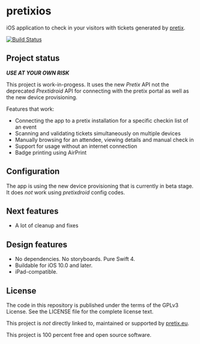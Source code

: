 # pretixios

iOS application to check in your visitors with tickets generated by [pretix](https://pretix.eu).

[![Build Status](https://travis-ci.org/mdelete/pretixios.svg?branch=master)](https://travis-ci.org/mdelete/pretixios)

Project status
--------------

***USE AT YOUR OWN RISK***

This project is work-in-progess. It uses the new *Pretix* API not the deprecated *Prextidroid* API for connecting with the pretix portal as well as the new device provisioning. 

Features that work:

* Connecting the app to a pretix installation for a specific checkin list of an event
* Scanning and validating tickets simultaneously on multiple devices
* Manually browsing for an attendee, viewing details and manual check in
* Support for usage without an internet connection
* Badge printing using AirPrint

Configuration
-------------

The app is using the new device provisioning that is currently in beta stage. It does *not* work using *pretixdroid* config codes.


Next features
-------------

* A lot of cleanup and fixes

Design features
---------------

* No dependencies. No storyboards. Pure Swift 4.
* Buildable for iOS 10.0 and later.
* iPad-compatible.


License
-------
The code in this repository is published under the terms of the GPLv3 License. 
See the LICENSE file for the complete license text.

This project is *not* directly linked to, maintained or supported by [pretix.eu](https://pretix.eu).

This project is 100 percent free and open source software. 
